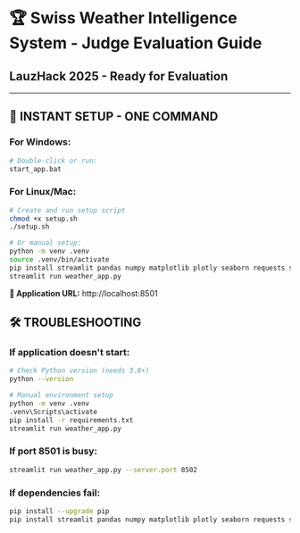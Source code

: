 # 🏆 Swiss Weather Intelligence System - Judge Evaluation Guide
## LauzHack 2025 - Ready for Evaluation

---

## 🚀 **INSTANT SETUP - ONE COMMAND**

### **For Windows:**
```bash
# Double-click or run:
start_app.bat
```

### **For Linux/Mac:**
```bash
# Create and run setup script
chmod +x setup.sh
./setup.sh

# Or manual setup:
python -m venv .venv
source .venv/bin/activate
pip install streamlit pandas numpy matplotlib plotly seaborn requests scipy scikit-learn
streamlit run weather_app.py
```

**📍 Application URL:** http://localhost:8501


## 🛠️ **TROUBLESHOOTING**

### **If application doesn't start:**
```bash
# Check Python version (needs 3.8+)
python --version

# Manual environment setup
python -m venv .venv
.venv\Scripts\activate
pip install -r requirements.txt
streamlit run weather_app.py
```

### **If port 8501 is busy:**
```bash
streamlit run weather_app.py --server.port 8502
```

### **If dependencies fail:**
```bash
pip install --upgrade pip
pip install streamlit pandas numpy matplotlib plotly seaborn requests scipy scikit-learn
```
